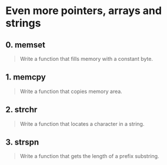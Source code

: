 # Even more pointers, arrays and strings

## 0. memset
> Write a function that fills memory with a constant byte.

## 1. memcpy
> Write a function that copies memory area.

## 2. strchr
> Write a function that locates a character in a string.

## 3. strspn
> Write a function that gets the length of a prefix substring.

